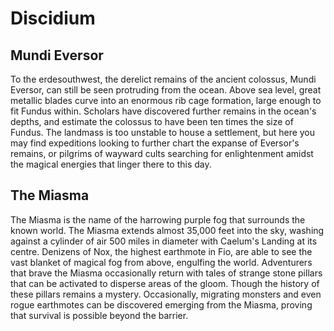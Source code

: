 # Discidium

## Mundi Eversor

To the erdesouthwest, the derelict remains of the ancient colossus, Mundi Eversor, can still be seen protruding from the ocean. Above sea level, great metallic blades curve into an enormous rib cage formation, large enough to fit Fundus within. Scholars have discovered further remains in the ocean's depths, and estimate the colossus to have been ten times the size of Fundus. The landmass is too unstable to house a settlement, but here you may find expeditions looking to further chart the expanse of Eversor's remains, or pilgrims of wayward cults searching for enlightenment amidst the magical energies that linger there to this day.

## The Miasma

The Miasma is the name of the harrowing purple fog that surrounds the known world. The Miasma extends almost 35,000 feet into the sky, washing against a cylinder of air 500 miles in diameter with Caelum's Landing at its centre. Denizens of Nox, the highest earthmote in Fio, are able to see the vast blanket of magical fog from above, engulfing the world. Adventurers that brave the Miasma occasionally return with tales of strange stone pillars that can be activated to disperse areas of the gloom. Though the history of these pillars remains a mystery. Occasionally, migrating monsters and even rogue earthmotes can be discovered emerging from the Miasma, proving that survival is possible beyond the barrier.
